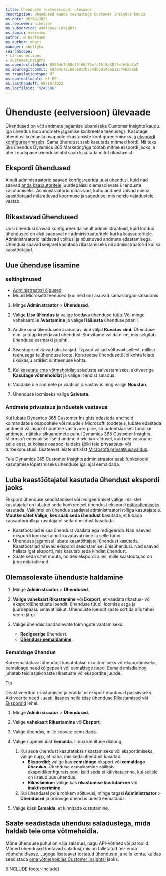 ```yaml
---
title: Ühenduste (eelversioon) ülevaade
description: Ühendused muude teenustega Customer Insights kaudu.
ms.date: 08/04/2022
ms.reviewer: nikeller
ms.subservice: audience-insights
ms.topic: overview
author: m-hartmann
ms.author: mhart
manager: shellyha
searchScope:
- ci-connections
- customerInsights
ms.openlocfilehash: 8580dc7d90c75f66f73efc15f8e38f5e10fbb8a7
ms.sourcegitcommit: 49394c7216db1ec7b754db6014b651177e82ae5b
ms.translationtype: MT
ms.contentlocale: et-EE
ms.lasthandoff: 08/10/2022
ms.locfileid: "9245506"
---
```

# <a name="connections-preview-overview"></a>Ühenduste (eelversioon) ülevaade

Ühendused on võti andmete jagamise lubamiseks Customer Insights kaudu. Iga ühendus loob andmete jagamise konkreetse teenusega. Kasutage ühendusi kolmanda osapoole rikastumiste konfigureerimiseks [ja](enrichment-hub.md) [ekspordi konfigureerimiseks](export-destinations.md). Sama ühendust saab kasutada mitmeid kordi. Näiteks üks ühendus Dynamics 365 Marketing'iga töötab mitme ekspordi jaoks ja ühe Leadspace ühenduse abil saab kasutada mitut rikastamist.

## <a name="export-connections"></a>Ekspordi ühendused

Ainult administraatorid saavad konfigureerida uusi ühendusi, kuid nad saavad [anda kaasautoritele](#allow-contributors-to-use-a-connection-for-exports) juurdepääsu olemasolevate ühenduste kasutamiseks. Administraatorid määravad, kuhu andmed võivad minna, kaastöötajad määratlevad koormuse ja sageduse, mis nende vajadustele vastab.

## <a name="enrichment-connections"></a>Rikastavad ühendused

Uusi ühendusi saavad konfigureerida ainult administraatorid, kuid loodud ühendused on alati saadaval nii administraatoritele kui ka kaasautoritele. Administraatorid haldavad volitusi ja nõustuvad andmete edastamisega. Ühendusi saavad seejärel kasutada rikastamiseks nii administraatorid kui ka kaastöötajad.

## <a name="add-a-new-connection"></a>Uue ühenduse lisamine

### <a name="prerequisites"></a>eeltingimused

- [Administraatori õigused](permissions.md)
- Muud Microsofti teenused (kui neid on) asuvad samas organisatsioonis

1. Minge **Administraator** > **Ühendused**.

1. Valige **Lisa ühendus** ja valige loodava ühenduse tüüp. Või minge vahekaardile **Avastamine** ja valige **Häälesta** ühenduse paanil.

1. Andke oma ühendusele äratuntav nimi väljal **Kuvatav nimi**. Ühenduse nimi ja tüüp kirjeldavad ühendust. Soovitame valida nime, mis selgitab ühenduse eesmärki ja sihti.

1. Sisestage nõutavad üksikasjad. Täpsed väljad sõltuvad sellest, millise teenusega te ühenduse loote. Konkreetse ühendusetüübi kohta leiate üksikasju artiklist sihtteenuse kohta.

1. Kui [kasutate oma võtmehoidlat](use-azure-key-vault.md) saladuste salvestamiseks, aktiveerige **Kasutage võtmehoidlat** ja valige loendist saladus.

1. Vaadake üle andmete privaatsus ja vastavus ning valige **Nõustun**.

1. Ühenduse loomiseks valige **Salvesta**.

### <a name="data-privacy-and-compliance"></a>Andmete privaatsus ja nõuetele vastavus

Kui lubate Dynamics 365 Customer Insights edastada andmeid kolmandatele osapooltele või muudele Microsofti toodetele, lubate edastada andmeid väljaspool nõuetele vastavuse piire, sh potentsiaalselt tundlike andmete, näiteks isikuandmete puhul Dynamics 365 Customer Insights. Microsoft edastab selliseid andmeid teie korraldusel, kuid teie vastutate selle eest, et kolmas osapool täidaks kõiki teie privaatsus- või turbekohustusi. Lisateavet leiate artiklist [Microsofti privaatsusavaldus](https://go.microsoft.com/fwlink/?linkid=396732).

Teie Dynamics 365 Customer Insights administraator saab funktsiooni kasutamise lõpetamiseks ühenduse igal ajal eemaldada.

## <a name="allow-contributors-to-use-a-connection-for-exports"></a>Luba kaastöötajatel kasutada ühendust ekspordi jaoks

Ekspordiühenduse seadistamisel või redigeerimisel valige, millistel kasutajatel on lubatud seda konkreetset ühendust ekspordi [määratlemiseks](export-destinations.md) kasutada. Vaikimisi on ühendus saadaval administraatori rolliga kasutajatele. **Muutke sätet Valige, kes saab seda ühendust** kasutada, et lubada kaasautorirolliga kasutajatel seda ühendust kasutada.

- Kaastöötajad ei saa ühendust vaadata ega redigeerida. Nad näevad ekspordi loomisel ainult kuvatavat nime ja selle tüüpi.
- Ühenduse jagamisel lubate kaastöötajatel ühendust kasutada. Kaastöötajad näevad ekspordi seadistamisel ühisühendusi. Nad saavad hallata igat eksporti, mis kasutab seda kindlat ühendust.
- Saate seda sätet muuta, hoides ekspordi alles, mille kaastöötajad on juba määratlenud.

## <a name="manage-existing-connections"></a>Olemasolevate ühenduste haldamine

1. Minge **Administraator** > **Ühendused**.

1. **Valige vahekaart Rikastamine** või **Eksport**, et vaadata rikastus- või ekspordiühenduste loendit, ühenduse tüüpi, loomise aega ja juurdepääsu omavat isikut. Ühenduste loendit saate sortida mis tahes veeru järgi.

1. Valige ühendus saadaolevate toimingute vaatamiseks.

   - **Redigeerige** ühendust.
   - [**Ühenduse eemaldamine**](#remove-a-connection).

### <a name="remove-a-connection"></a>Eemaldage ühendus

Kui eemaldatavat ühendust kasutatakse rikastumiseks või eksportimiseks, eemaldage need kõigepealt või eemaldage need. Eemaldamisdialoog juhatab teid asjakohaste rikastuste või ekspordite juurde.

> [!TIP]
> Deaktiveeritud rikastumised ja eraldatud eksport muutuvad passiivseks. Aktiveerite need uuesti, lisades neile teise ühenduse [Rikastamised](enrichment-hub.md) või [Ekspordid](export-destinations.md) lehel.

1. Minge **Administraator** > **Ühendused**.

1. Valige **vahekaart Rikastamine** või **Eksport**.

1. Valige ühendus, mille soovite eemaldada.

1. Valige rippmenüüst **Eemalda**. Ilmub kinnituse dialoog.

   1. Kui seda ühendust kasutatakse rikastamiseks või eksportimiseks, valige nupp, et näha, mis seda ühendust kasutab.
      - **Ekspordid:** valige kas **eemaldage** eksport või **eemaldage ühendus**. Ühenduse eemaldamine säilitab ekspordikonfiguratsiooni, kuid seda ei käivitata enne, kui sellele on lisatud uus ühendus.
      - **Rikastamine:** valige kas **rikastumise kustutamine** või **inaktiveerimine**.
   1. Kui ühendusel pole rohkem sõltuvusi, minge tagasi **Administraator** > **Ühendused** ja proovige ühendus uuesti eemaldada.

1. Valige käsk **Eemalda**, et kinnitada kustutamine.

## <a name="set-up-connections-with-secrets-managed-by-your-own-key-vault"></a>Saate seadistada ühendusi saladustega, mida haldab teie oma võtmehoidla.

Mõne ühenduse puhul on vaja saladusi, nagu API-võtmed või paroolid. Mõned ühendused toetavad saladusi, mis on talletatud teie enda võtmehoidlasse. Lugege lisateavet toetatud ühenduste ja selle kohta, kuidas seadistada [oma võtmehoidlas Customer Insightsi](use-azure-key-vault.md) jaoks.

[!INCLUDE [footer-include](includes/footer-banner.md)]
